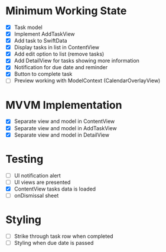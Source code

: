 # Minimum Working State

- [x] Task model 
- [x] Implement AddTaskView
- [x] Add task to SwiftData
- [x] Display tasks in list in ContentView
- [x] Add edit option to list (remove tasks) 
- [x] Add DetailView for tasks showing more information
- [x] Notification for due date and reminder
- [x] Button to complete task
- [ ] Preview working with ModelContext (CalendarOverlayView)

# MVVM Implementation
- [x] Separate view and model in ContentView
- [x] Separate view and model in AddTaskView
- [x] Separate view and model in DetailView

# Testing
- [ ] UI notification alert
- [ ] UI views are presented
- [x] ContentView tasks data is loaded
- [ ] onDismissal sheet 

# Styling
- [ ] Strike through task row when completed
- [ ]  Styling when due date is passed
